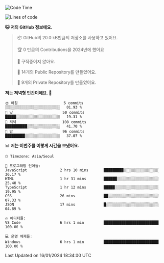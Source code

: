   <!--START_SECTION:waka-->
![Code Time](http://img.shields.io/badge/Code%20Time-334%20hrs%2011%20mins-blue)

![Lines of code](https://img.shields.io/badge/%EC%A0%80%EB%8A%94%20%EC%97%AC%ED%83%9C%EA%B9%8C%EC%A7%80%20-178.2%20thousand%20%EC%A4%84%EC%9D%98%20%EC%BD%94%EB%93%9C%EB%A5%BC%20%EC%9E%91%EC%84%B1%ED%96%88%EC%96%B4%EC%9A%94.-blue)

**🐱 저의 GitHub 정보에요.** 

> 📦 GitHub의 20.0 kB만큼의 저장소를 사용하고 있어요. 
 > 
> 🏆 0 만큼의 Contributions을 2024년에 했어요
 > 
> 🚫 구직중이지 않아요.
 > 
> 📜 14개의 Public Repository를 만들었어요. 
 > 
> 🔑 9개의 Private Repository를 만들었어요. 
 > 
**저는 저녁형 인간이에요. 🦉** 

```text
🌞 아침                     5 commits           ░░░░░░░░░░░░░░░░░░░░░░░░░   01.93 % 
🌆 낮　                     50 commits          █████░░░░░░░░░░░░░░░░░░░░   19.31 % 
🌃 저녁                     108 commits         ██████████░░░░░░░░░░░░░░░   41.70 % 
🌙 밤　                     96 commits          █████████░░░░░░░░░░░░░░░░   37.07 % 
```


📊 **저는 이번주를 이렇게 시간을 보냈어요.** 

```text
🕑︎ Timezone: Asia/Seoul

💬 프로그래밍 언어들: 
JavaScript               2 hrs 10 mins       █████████░░░░░░░░░░░░░░░░   36.17 % 
HTML                     1 hr 31 mins        ██████░░░░░░░░░░░░░░░░░░░   25.40 % 
TypeScript               1 hr 12 mins        █████░░░░░░░░░░░░░░░░░░░░   19.95 % 
CSS                      26 mins             ██░░░░░░░░░░░░░░░░░░░░░░░   07.33 % 
JSON                     17 mins             █░░░░░░░░░░░░░░░░░░░░░░░░   04.89 % 

🔥 에디터들: 
VS Code                  6 hrs 1 min         █████████████████████████   100.00 % 

💻 운영 체제들: 
Windows                  6 hrs 1 min         █████████████████████████   100.00 % 
```


 Last Updated on 16/01/2024 18:34:00 UTC
<!--END_SECTION:waka-->
